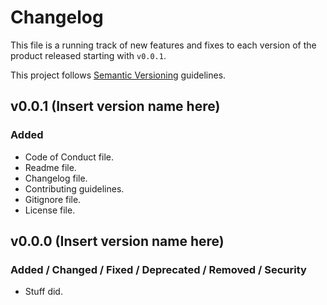 # Changelog

This file is a running track of new features and fixes to each version of the product released starting with `v0.0.1`.

This project follows [Semantic Versioning](http://semver.org) guidelines.

## v0.0.1 (Insert version name here)

### Added

* Code of Conduct file.
* Readme file.
* Changelog file.
* Contributing guidelines.
* Gitignore file.
* License file.

## v0.0.0 (Insert version name here)

### Added / Changed / Fixed / Deprecated / Removed / Security

* Stuff did.